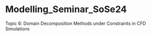 # Modelling_Seminar_SoSe24
Topic 6: Domain Decomposition Methods under Constraints in CFD Simulations
